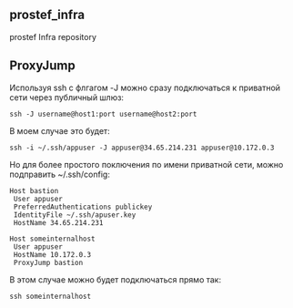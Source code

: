 ## prostef_infra
prostef Infra repository

## ProxyJump
Используя ssh с флгагом -J можно сразу подключаться к приватной сети через публичный шлюз:
```
ssh -J username@host1:port username@host2:port
```

В моем случае это будет:
```
ssh -i ~/.ssh/appuser -J appuser@34.65.214.231 appuser@10.172.0.3
```

Но для более простого поключения по имени приватной сети, можно подправить ~/.ssh/config:
```
Host bastion
 User appuser
 PreferredAuthentications publickey
 IdentityFile ~/.ssh/apuser.key
 HostName 34.65.214.231

Host someinternalhost
 User appuser
 HostName 10.172.0.3
 ProxyJump bastion
```

В этом случае можно будет подключаться прямо так:
```
ssh someinternalhost
```
